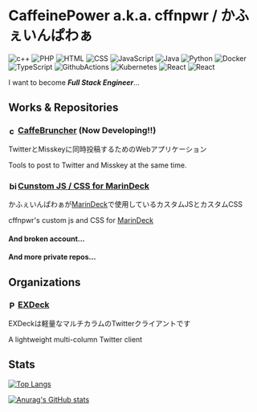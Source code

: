 # CaffeinePower a.k.a. cffnpwr / かふぇいんぱわぁ

![c++](https://img.shields.io/badge/C++-2014~-00599C.svg?logo=cplusplus&style=flat)
![PHP](https://img.shields.io/badge/PHP-2015~-777BB4.svg?logo=php&style=flat)
![HTML](https://img.shields.io/badge/HTML-2015~-E34F26.svg?logo=html5&style=flat)
![CSS](https://img.shields.io/badge/CSS-2015~-1572B6.svg?logo=css3&style=flat)
![JavaScript](https://img.shields.io/badge/JavaScript-2015~-F7DF1E.svg?logo=javascript&style=flat)
![Java](https://img.shields.io/badge/Java-2016~-3A75B0.svg?style=flat)
![Python](https://img.shields.io/badge/Python-2017~-3776AB.svg?logo=python&style=flat)
![Docker](https://img.shields.io/badge/Docker-2021~-2496ED.svg?logo=docker&style=flat)
![TypeScript](https://img.shields.io/badge/TypeScript-2021~-3178C6.svg?logo=typescript&style=flat)
![GithubActions](https://img.shields.io/badge/GithubActions-2022~-2088FF.svg?logo=githubactions&style=flat)
![Kubernetes](https://img.shields.io/badge/Kubernetes-2022~-326CE5.svg?logo=kubernetes&style=flat)
![React](https://img.shields.io/badge/React-2022~-61DAFB.svg?logo=react&style=flat)
![React](https://img.shields.io/badge/Next.js-2022~-000000.svg?logo=next.js&style=flat)

I want to become ***Full Stack Engineer***...

## Works & Repositories

### <img src="https://twemoji.maxcdn.com/v/13.1.0/72x72/2615.png" alt="coffee" style="height:1em;width:1em;margin:0 0.05em 0 0.1em;vertical-align:-0.1em;">[CaffeBruncher](https://github.com/cffnpwr/caffe-bruncher) (Now Developing!!)

TwitterとMisskeyに同時投稿するためのWebアプリケーション

Tools to post to Twitter and Misskey at the same time.

### <img src="https://twemoji.maxcdn.com/v/13.1.0/72x72/1f426.png" alt="bird" style="height:1em;width:1em;margin:0 0.05em 0 0.1em;vertical-align:-0.1em;">[Cunstom JS / CSS for MarinDeck](https://github.com/cffnpwr/marindeck-custom)

かふぇいんぱわぁが[MarinDeck](https://hisubway.online/marindeck/)で使用しているカスタムJSとカスタムCSS

cffnpwr's custom js and CSS for [MarinDeck](https://hisubway.online/marindeck/)

#### And broken account...

#### And more private repos...

## Organizations

### <img src="https://twemoji.maxcdn.com/v/13.1.0/72x72/1f5a5.png" alt="PC" style="height:1em;width:1em;margin:0 0.05em 0 0.1em;vertical-align:-0.1em;">[EXDeck](https://github.com/EXDeck)

EXDeckは軽量なマルチカラムのTwitterクライアントです

A lightweight multi-column Twitter client

## Stats

[![Top Langs](https://github-readme-stats.vercel.app/api/top-langs/?username=cffnpwr&layout=compact)](https://github.com/anuraghazra/github-readme-stats)

[![Anurag's GitHub stats](https://github-readme-stats.vercel.app/api?username=cffnpwr&count_private=true)](https://github.com/anuraghazra/github-readme-stats)
